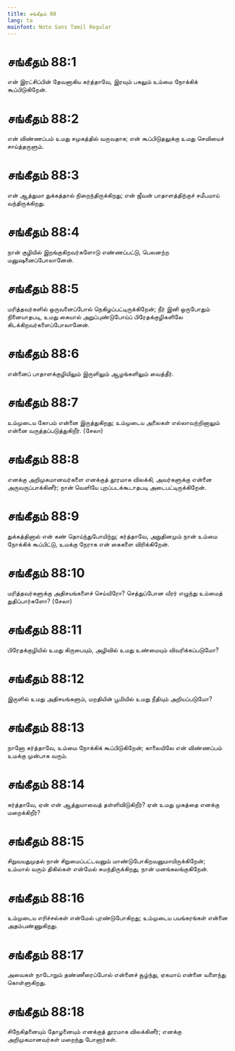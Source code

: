 ```yaml
---
title: சங்கீதம் 88
lang: ta
mainfont: Noto Sans Tamil Regular
---
```


# சங்கீதம் 88:1

என் இரட்சிப்பின் தேவனாகிய கர்த்தாவே, இரவும் பகலும் உம்மை நோக்கிக் கூப்பிடுகிறேன்.

# சங்கீதம் 88:2

என் விண்ணப்பம் உமது சமுகத்தில் வருவதாக; என் கூப்பிடுதலுக்கு உமது செவியைச் சாய்த்தருளும்.

# சங்கீதம் 88:3

என் ஆத்துமா துக்கத்தால் நிறைந்திருக்கிறது; என் ஜீவன் பாதாளத்திற்குச் சமீபமாய் வந்திருக்கிறது.

# சங்கீதம் 88:4

நான் குழியில் இறங்குகிறவர்களோடு எண்ணப்பட்டு, பெலனற்ற மனுஷனைப்போலானேன்.

# சங்கீதம் 88:5

மரித்தவர்களில் ஒருவனைப்போல் நெகிழப்பட்டிருக்கிறேன்; நீர் இனி ஒருபோதும் நினையாதபடி, உமது கையால் அறுப்புண்டுபோய்ப் பிரேதக்குழிகளிலே கிடக்கிறவர்களைப்போலானேன்.

# சங்கீதம் 88:6

என்னைப் பாதாளக்குழியிலும் இருளிலும் ஆழங்களிலும் வைத்தீர்.

# சங்கீதம் 88:7

உம்முடைய கோபம் என்னை இருத்துகிறது; உம்முடைய அலைகள் எல்லாவற்றினாலும் என்னை வருத்தப்படுத்துகிறீர். (சேலா)

# சங்கீதம் 88:8

எனக்கு அறிமுகமானவர்களை எனக்குத் தூரமாக விலக்கி, அவர்களுக்கு என்னை அருவருப்பாக்கினீர்; நான் வெளியே புறப்படக்கூடாதபடி அடைபட்டிருக்கிறேன்.

# சங்கீதம் 88:9

துக்கத்தினால் என் கண் தொய்ந்துபோயிற்று; கர்த்தாவே, அநுதினமும் நான் உம்மை நோக்கிக் கூப்பிட்டு, உமக்கு நேராக என் கைகளை விரிக்கிறேன்.

# சங்கீதம் 88:10

மரித்தவர்களுக்கு அதிசயங்களைச் செய்வீரோ? செத்துப்போன வீரர் எழுந்து உம்மைத் துதிப்பார்களோ? (சேலா)

# சங்கீதம் 88:11

பிரேதக்குழியில் உமது கிருபையும், அழிவில் உமது உண்மையும் விவரிக்கப்படுமோ?

# சங்கீதம் 88:12

இருளில் உமது அதிசயங்களும், மறதியின் பூமியில் உமது நீதியும் அறியப்படுமோ?

# சங்கீதம் 88:13

நானோ கர்த்தாவே, உம்மை நோக்கிக் கூப்பிடுகிறேன்; காலையிலே என் விண்ணப்பம் உமக்கு முன்பாக வரும்.

# சங்கீதம் 88:14

கர்த்தாவே, ஏன் என் ஆத்துமாவைத் தள்ளிவிடுகிறீர்? ஏன் உமது முகத்தை எனக்கு மறைக்கிறீர்?

# சங்கீதம் 88:15

சிறுவயதுமுதல் நான் சிறுமைப்பட்டவனும் மாண்டுபோகிறவனுமாயிருக்கிறேன்; உம்மால் வரும் திகில்கள் என்மேல் சுமந்திருக்கிறது, நான் மனங்கலங்குகிறேன்.

# சங்கீதம் 88:16

உம்முடைய எரிச்சல்கள் என்மேல் புரண்டுபோகிறது; உம்முடைய பயங்கரங்கள் என்னை அதம்பண்ணுகிறது.

# சங்கீதம் 88:17

அவைகள் நாடோறும் தண்ணீரைப்போல் என்னைச் சூழ்ந்து, ஏகமாய் என்னை வளைந்து கொள்ளுகிறது.

# சங்கீதம் 88:18

சிநேகிதனையும் தோழனையும் எனக்குத் தூரமாக விலக்கினீர்; எனக்கு அறிமுகமானவர்கள் மறைந்து போனார்கள்.

